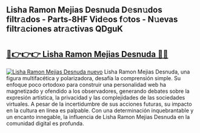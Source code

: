 ## Lisha Ramon Mejias Desnuda D𝚎sn𝚞dos filtr𝚊dos - Parts-8HF Vid𝚎os f𝚘tos - N𝚞evas filtr𝚊ciones atr𝚊ctivas QDguK

# <h2><a href="http://mb9r7mm.tromn.icu/?c=Lisha+Ramon+Mejias+Desnuda">🔗👉👉👉 Lisha Ramon Mejias Desnuda 🔗🔗</a></h2>

[![Lisha Ramon Mejias Desnuda nuevo](https://i.imgur.com/pEAQMta.gif)](http://mb9r7mm.tromn.icu/?c=Lisha+Ramon+Mejias+Desnuda)
Lisha Ramon Mejias Desnuda, una figura multifacética y polarizadora, desafía la comprensión simple. Su enfoque poco ortodoxo para construir una personalidad web ha magnetizado y ofendido a los observadores, generando debates sobre la expresión artística, la privacidad y las complejidades de las sociedades virtuales. A pesar de la incertidumbre de sus acciones futuras, su impacto en la cultura en línea es palpable. Con una determinación inquebrantable y un encanto innegable, la influencia de Lisha Ramon Mejias Desnuda en la comunidad digital es profunda.
